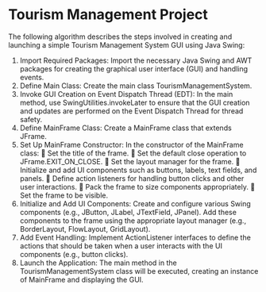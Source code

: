 # Tourism Management Project
 
The following algorithm describes the steps involved in creating and launching a simple Tourism Management System GUI using Java Swing:
1.	Import Required Packages:
	Import the necessary Java Swing and AWT packages for creating the graphical user interface (GUI) and handling events.
2.	Define Main Class:
	Create the main class TourismManagementSystem.
3.	Invoke GUI Creation on Event Dispatch Thread (EDT):
	In the main method, use SwingUtilities.invokeLater to ensure that the GUI creation and updates are performed on the Event Dispatch Thread for thread safety.
4.	Define MainFrame Class:
	Create a MainFrame class that extends JFrame.
5.	Set Up MainFrame Constructor:
	In the constructor of the MainFrame class:
	Set the title of the frame.
	Set the default close operation to JFrame.EXIT_ON_CLOSE.
	Set the layout manager for the frame.
	Initialize and add UI components such as buttons, labels, text fields, and panels.
	Define action listeners for handling button clicks and other user interactions.
	Pack the frame to size components appropriately.
	Set the frame to be visible.
6.	Initialize and Add UI Components:
	Create and configure various Swing components (e.g., JButton, JLabel, JTextField, JPanel).
	Add these components to the frame using the appropriate layout manager (e.g., BorderLayout, FlowLayout, GridLayout).
7.	Add Event Handling:
	Implement ActionListener interfaces to define the actions that should be taken when a user interacts with the UI components (e.g., button clicks).
8.	Launch the Application:
	The main method in the TourismManagementSystem class will be executed, creating an instance of MainFrame and displaying the GUI.
